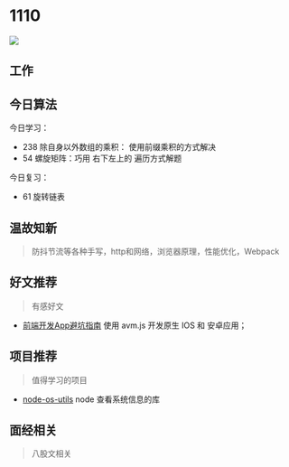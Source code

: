 
# 1110

![](http://h2.ioliu.cn/bing/MidAutumnFestival2021_ZH-CN7657484762_1920x1080.jpg)

## 工作


## 今日算法

今日学习：

- 238 除自身以外数组的乘积： 使用前缀乘积的方式解决
- 54 螺旋矩阵：巧用 右下左上的 遍历方式解题

今日复习：

- 61 旋转链表


## 温故知新
> 防抖节流等各种手写，http和网络，浏览器原理，性能优化，Webpack


## 好文推荐
> 有感好文

- [前端开发App避坑指南](https://mp.weixin.qq.com/s/tndUOC8g6bv2QBMs7ntLDQ) 使用 avm.js 开发原生 IOS 和 安卓应用；

## 项目推荐
> 值得学习的项目

- [node-os-utils](https://www.npmjs.com/package/node-os-utils) node 查看系统信息的库

## 面经相关
> 八股文相关
